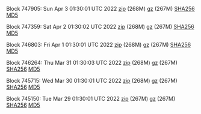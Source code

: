 Block 747905: Sun Apr  3 01:30:01 UTC 2022 [zip](https://files.01coin.io/mainnet/2022-04-03/bootstrap.dat.zip) (268M) [gz](https://files.01coin.io/mainnet/2022-04-03/bootstrap.dat.tar.gz) (267M) [SHA256](https://files.01coin.io/mainnet/2022-04-03/sha256.txt) [MD5](https://files.01coin.io/mainnet/2022-04-03/md5.txt)

Block 747359: Sat Apr  2 01:30:02 UTC 2022 [zip](https://files.01coin.io/mainnet/2022-04-02/bootstrap.dat.zip) (268M) [gz](https://files.01coin.io/mainnet/2022-04-02/bootstrap.dat.tar.gz) (267M) [SHA256](https://files.01coin.io/mainnet/2022-04-02/sha256.txt) [MD5](https://files.01coin.io/mainnet/2022-04-02/md5.txt)

Block 746803: Fri Apr  1 01:30:01 UTC 2022 [zip](https://files.01coin.io/mainnet/2022-04-01/bootstrap.dat.zip) (268M) [gz](https://files.01coin.io/mainnet/2022-04-01/bootstrap.dat.tar.gz) (267M) [SHA256](https://files.01coin.io/mainnet/2022-04-01/sha256.txt) [MD5](https://files.01coin.io/mainnet/2022-04-01/md5.txt)

Block 746264: Thu Mar 31 01:30:03 UTC 2022 [zip](https://files.01coin.io/mainnet/2022-03-31/bootstrap.dat.zip) (268M) [gz](https://files.01coin.io/mainnet/2022-03-31/bootstrap.dat.tar.gz) (267M) [SHA256](https://files.01coin.io/mainnet/2022-03-31/sha256.txt) [MD5](https://files.01coin.io/mainnet/2022-03-31/md5.txt)

Block 745715: Wed Mar 30 01:30:01 UTC 2022 [zip](https://files.01coin.io/mainnet/2022-03-30/bootstrap.dat.zip) (268M) [gz](https://files.01coin.io/mainnet/2022-03-30/bootstrap.dat.tar.gz) (267M) [SHA256](https://files.01coin.io/mainnet/2022-03-30/sha256.txt) [MD5](https://files.01coin.io/mainnet/2022-03-30/md5.txt)

Block 745150: Tue Mar 29 01:30:01 UTC 2022 [zip](https://files.01coin.io/mainnet/2022-03-29/bootstrap.dat.zip) (267M) [gz](https://files.01coin.io/mainnet/2022-03-29/bootstrap.dat.tar.gz) (267M) [SHA256](https://files.01coin.io/mainnet/2022-03-29/sha256.txt) [MD5](https://files.01coin.io/mainnet/2022-03-29/md5.txt)
